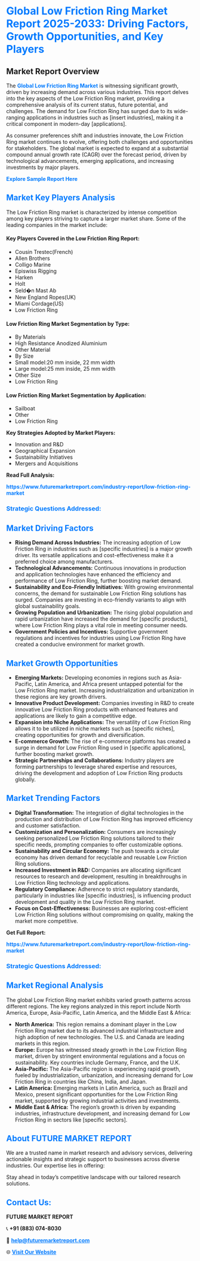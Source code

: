 <h1 style="color: #007BFF;">Global Low Friction Ring Market Report 2025-2033: Driving Factors, Growth Opportunities, and Key Players</h1>

<section id="overview">
<h2>Market Report Overview</h2>
<p>The <a href="https://www.futuremarketreport.com/industry-report/low-friction-ring-market" style="color: #007BFF; text-decoration: none;"><strong>Global Low Friction Ring Market</strong></a> is witnessing significant growth, driven by increasing demand across various industries. This report delves into the key aspects of the Low Friction Ring market, providing a comprehensive analysis of its current status, future potential, and challenges. The demand for Low Friction Ring has surged due to its wide-ranging applications in industries such as [insert industries], making it a critical component in modern-day [applications].</p>
<p>As consumer preferences shift and industries innovate, the Low Friction Ring market continues to evolve, offering both challenges and opportunities for stakeholders. The global market is expected to expand at a substantial compound annual growth rate (CAGR) over the forecast period, driven by technological advancements, emerging applications, and increasing investments by major players.</p>
</section>

<section id="overview">
<p><a href="https://www.futuremarketreport.com/request-sample/reportId=106629" style="color: #007BFF; text-decoration: none;"><strong>Explore Sample Report Here</strong></a></p>
</section>

<section id="key-players">
<h2 style="color: #007BFF;">Market Key Players Analysis</h2>
<p>The Low Friction Ring market is characterized by intense competition among key players striving to capture a larger market share. Some of the leading companies in the market include:</p>
<h4>Key Players Covered in the Low Friction Ring Report:</h4>
<ul><li>Cousin Trestec(French)</li><li>Allen Brothers</li><li>Colligo Marine</li><li>Episwiss Rigging</li><li>Harken</li><li>Holt</li><li>Seld�n Mast Ab</li><li>New England Ropes(UK)</li><li>Miami Cordage(US)</li><li>Low Friction Ring</li></ul>
<h4>Low Friction Ring Market Segmentation by Type:</h4>
<ul><li>By Materials</li><li>High Resistance Anodized Aluminium</li><li>Other Material</li><li>By Size</li><li>Small model:20 mm inside, 22 mm width</li><li>Large model:25 mm inside, 25 mm width</li><li>Other Size</li><li>Low Friction Ring</li></ul>

<h4>Low Friction Ring Market Segmentation by Application:</h4>
<ul><li>Sailboat</li><li>Other</li><li>Low Friction Ring</li></ul>
<p><strong>Key Strategies Adopted by Market Players:</strong></p>
<ul>
<li>Innovation and R&D</li>
<li>Geographical Expansion</li>
<li>Sustainability Initiatives</li>
<li>Mergers and Acquisitions</li>
</ul>
</section>

<section>
<p><strong>Read Full Analysis: </strong></p><a href="https://www.futuremarketreport.com/industry-report/low-friction-ring-market" style="color: #007BFF; text-decoration: none;"><strong>https://www.futuremarketreport.com/industry-report/low-friction-ring-market</strong></a>
<h3 style="color: #007BFF;">Strategic Questions Addressed:</h3>
</section>

<section id="driving-factors">
<h2 style="color: #007BFF;">Market Driving Factors</h2>
<ul>
<li><strong>Rising Demand Across Industries:</strong> The increasing adoption of Low Friction Ring in industries such as [specific industries] is a major growth driver. Its versatile applications and cost-effectiveness make it a preferred choice among manufacturers.</li>
<li><strong>Technological Advancements:</strong> Continuous innovations in production and application technologies have enhanced the efficiency and performance of Low Friction Ring, further boosting market demand.</li>
<li><strong>Sustainability and Eco-Friendly Initiatives:</strong> With growing environmental concerns, the demand for sustainable Low Friction Ring solutions has surged. Companies are investing in eco-friendly variants to align with global sustainability goals.</li>
<li><strong>Growing Population and Urbanization:</strong> The rising global population and rapid urbanization have increased the demand for [specific products], where Low Friction Ring plays a vital role in meeting consumer needs.</li>
<li><strong>Government Policies and Incentives:</strong> Supportive government regulations and incentives for industries using Low Friction Ring have created a conducive environment for market growth.</li>
</ul>
</section>

<section id="growth-opportunities">
<h2 style="color: #007BFF;">Market Growth Opportunities</h2>
<ul>
<li><strong>Emerging Markets:</strong> Developing economies in regions such as Asia-Pacific, Latin America, and Africa present untapped potential for the Low Friction Ring market. Increasing industrialization and urbanization in these regions are key growth drivers.</li>
<li><strong>Innovative Product Development:</strong> Companies investing in R&D to create innovative Low Friction Ring products with enhanced features and applications are likely to gain a competitive edge.</li>
<li><strong>Expansion into Niche Applications:</strong> The versatility of Low Friction Ring allows it to be utilized in niche markets such as [specific niches], creating opportunities for growth and diversification.</li>
<li><strong>E-commerce Growth:</strong> The rise of e-commerce platforms has created a surge in demand for Low Friction Ring used in [specific applications], further boosting market growth.</li>
<li><strong>Strategic Partnerships and Collaborations:</strong> Industry players are forming partnerships to leverage shared expertise and resources, driving the development and adoption of Low Friction Ring products globally.</li>
</ul>
</section>

<section id="trending-factors">
<h2 style="color: #007BFF;">Market Trending Factors</h2>
<ul>
<li><strong>Digital Transformation:</strong> The integration of digital technologies in the production and distribution of Low Friction Ring has improved efficiency and customer satisfaction.</li>
<li><strong>Customization and Personalization:</strong> Consumers are increasingly seeking personalized Low Friction Ring solutions tailored to their specific needs, prompting companies to offer customizable options.</li>
<li><strong>Sustainability and Circular Economy:</strong> The push towards a circular economy has driven demand for recyclable and reusable Low Friction Ring solutions.</li>
<li><strong>Increased Investment in R&D:</strong> Companies are allocating significant resources to research and development, resulting in breakthroughs in Low Friction Ring technology and applications.</li>
<li><strong>Regulatory Compliance:</strong> Adherence to strict regulatory standards, particularly in industries like [specific industries], is influencing product development and quality in the Low Friction Ring market.</li>
<li><strong>Focus on Cost-Effectiveness:</strong> Businesses are exploring cost-efficient Low Friction Ring solutions without compromising on quality, making the market more competitive.</li>
</ul>
</section>

<section>
<p><strong>Get Full Report: </strong></p><a href="https://www.futuremarketreport.com/industry-report/low-friction-ring-market" style="color: #007BFF; text-decoration: none;"><strong>https://www.futuremarketreport.com/industry-report/low-friction-ring-market</strong></a>
<h3 style="color: #007BFF;">Strategic Questions Addressed:</h3>
</section>


<section id="regional-analysis">
<h2 style="color: #007BFF;">Market Regional Analysis</h2>
<p>The global Low Friction Ring market exhibits varied growth patterns across different regions. The key regions analyzed in this report include North America, Europe, Asia-Pacific, Latin America, and the Middle East & Africa:</p>
<ul>
<li><strong>North America:</strong> This region remains a dominant player in the Low Friction Ring market due to its advanced industrial infrastructure and high adoption of new technologies. The U.S. and Canada are leading markets in this region.</li>
<li><strong>Europe:</strong> Europe has witnessed steady growth in the Low Friction Ring market, driven by stringent environmental regulations and a focus on sustainability. Key countries include Germany, France, and the U.K.</li>
<li><strong>Asia-Pacific:</strong> The Asia-Pacific region is experiencing rapid growth, fueled by industrialization, urbanization, and increasing demand for Low Friction Ring in countries like China, India, and Japan.</li>
<li><strong>Latin America:</strong> Emerging markets in Latin America, such as Brazil and Mexico, present significant opportunities for the Low Friction Ring market, supported by growing industrial activities and investments.</li>
<li><strong>Middle East & Africa:</strong> The region’s growth is driven by expanding industries, infrastructure development, and increasing demand for Low Friction Ring in sectors like [specific sectors].</li>
</ul>
</section>

<footer>
<h2 style="color: #007BFF;">About FUTURE MARKET REPORT</h2>
<p>We are a trusted name in market research and advisory services, delivering actionable insights and strategic support to businesses across diverse industries. Our expertise lies in offering:</p>

<p>Stay ahead in today’s competitive landscape with our tailored research solutions.</p>

<h2 style="color: #007BFF;">Contact Us:</h2>
<p><strong>FUTURE MARKET REPORT</strong></p>
<p>📞 <strong>+91 (883) 074-8030</strong></p>
<p>📧 <strong><a href="mailto:help@futuremarketreport.com" style="color: #007BFF;">help@futuremarketreport.com</a></strong></p>
<p>🌐 <strong><a href="https://www.futuremarketreport.com/" style="color: #007BFF;">Visit Our Website</a></strong></p>
</footer>